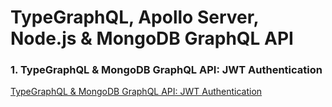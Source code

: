 # TypeGraphQL, Apollo Server, Node.js & MongoDB GraphQL API

### 1. TypeGraphQL & MongoDB GraphQL API: JWT Authentication

[TypeGraphQL & MongoDB GraphQL API: JWT Authentication](https://codevoweb.com/typegraphql-mongodb-graphql-api-jwt-authentication)
